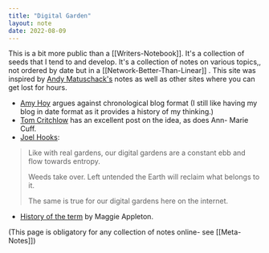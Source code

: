 ```yaml
---
title: "Digital Garden"
layout: note
date: 2022-08-09
---
```


This is a bit more public than a [[Writers-Notebook]]. It's a collection of seeds that I tend to and develop. It's a collection of notes on various topics,, not ordered by date but in a [[Network-Better-Than-Linear]] . This site was inspired by <a href="https://notes.andymatuschak.org/About_these_notes" >Andy Matuschack's</a> notes as well as other sites where you can get lost for hours.

-   <a href="https://stackingthebricks.com/how-blogs-broke-the-web/" >Amy Hoy</a> argues against chronological blog format (I still like having my blog in date format as it provides a history of my thinking.)
-   <a href="https://tomcritchlow.com/2019/02/17/building-digital-garden/" >Tom Critchlow</a> has an excellent post on the idea, as does Ann- Marie Cuff.
-   <a href="https://joelhooks.com/digital-garden" >Joel Hooks</a>:

> Like with real gardens, our digital gardens are a constant ebb and flow towards entropy.  
>   
> Weeds take over. Left untended the Earth will reclaim what belongs to it.  
>   
> The same is true for our digital gardens here on the internet.  

-   <a href="https://maggieappleton.com/garden-history" >History of the term</a> by Maggie Appleton.

(This page is obligatory for any collection of notes online- see [[Meta-Notes]])
